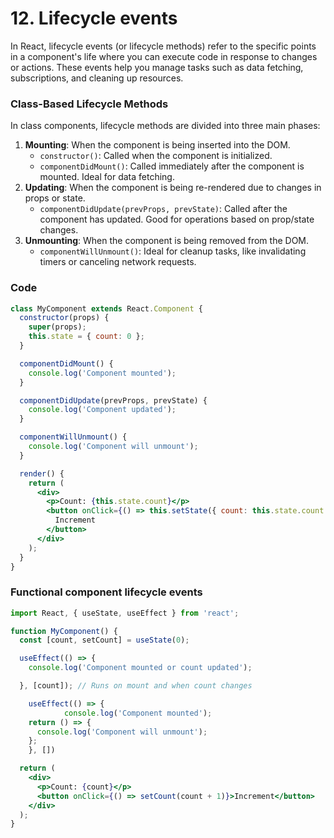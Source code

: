 # 12. Lifecycle events

In React, lifecycle events (or lifecycle methods) refer to the specific points in a component's life where you can execute code in response to changes or actions. These events help you manage tasks such as data fetching, subscriptions, and cleaning up resources.

### Class-Based Lifecycle Methods

In class components, lifecycle methods are divided into three main phases:

1. **Mounting**: When the component is being inserted into the DOM.
    - `constructor()`: Called when the component is initialized.
    - `componentDidMount()`: Called immediately after the component is mounted. Ideal for data fetching.
2. **Updating**: When the component is being re-rendered due to changes in props or state.
    - `componentDidUpdate(prevProps, prevState)`: Called after the component has updated. Good for operations based on prop/state changes.
3. **Unmounting**: When the component is being removed from the DOM.
    - `componentWillUnmount()`: Ideal for cleanup tasks, like invalidating timers or canceling network requests.

### Code

```jsx
class MyComponent extends React.Component {
  constructor(props) {
    super(props);
    this.state = { count: 0 };
  }

  componentDidMount() {
    console.log('Component mounted');
  }

  componentDidUpdate(prevProps, prevState) {
    console.log('Component updated');
  }

  componentWillUnmount() {
    console.log('Component will unmount');
  }

  render() {
    return (
      <div>
        <p>Count: {this.state.count}</p>
        <button onClick={() => this.setState({ count: this.state.count + 1 })}>
          Increment
        </button>
      </div>
    );
  }
}
```

### Functional component lifecycle events

```jsx
import React, { useState, useEffect } from 'react';

function MyComponent() {
  const [count, setCount] = useState(0);

  useEffect(() => {
    console.log('Component mounted or count updated');

  }, [count]); // Runs on mount and when count changes

	useEffect(() => {
		    console.log('Component mounted');
    return () => {
      console.log('Component will unmount');
    };
	}, [])

  return (
    <div>
      <p>Count: {count}</p>
      <button onClick={() => setCount(count + 1)}>Increment</button>
    </div>
  );
}
```